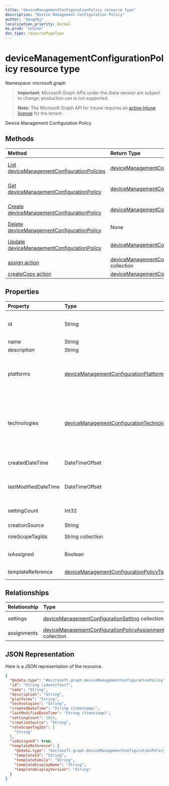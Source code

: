 ```yaml
---
title: "deviceManagementConfigurationPolicy resource type"
description: "Device Management Configuration Policy"
author: "dougeby"
localization_priority: Normal
ms.prod: "intune"
doc_type: resourcePageType
---
```


# deviceManagementConfigurationPolicy resource type

Namespace: microsoft.graph

> **Important:** Microsoft Graph APIs under the /beta version are subject to change; production use is not supported.

> **Note:** The Microsoft Graph API for Intune requires an [active Intune license](https://go.microsoft.com/fwlink/?linkid=839381) for the tenant.

Device Management Configuration Policy

## Methods
|Method|Return Type|Description|
|:---|:---|:---|
|[List deviceManagementConfigurationPolicies](../api/intune-deviceconfigv2-devicemanagementconfigurationpolicy-list.md)|[deviceManagementConfigurationPolicy](../resources/intune-deviceconfigv2-devicemanagementconfigurationpolicy.md) collection|List properties and relationships of the [deviceManagementConfigurationPolicy](../resources/intune-deviceconfigv2-devicemanagementconfigurationpolicy.md) objects.|
|[Get deviceManagementConfigurationPolicy](../api/intune-deviceconfigv2-devicemanagementconfigurationpolicy-get.md)|[deviceManagementConfigurationPolicy](../resources/intune-deviceconfigv2-devicemanagementconfigurationpolicy.md)|Read properties and relationships of the [deviceManagementConfigurationPolicy](../resources/intune-deviceconfigv2-devicemanagementconfigurationpolicy.md) object.|
|[Create deviceManagementConfigurationPolicy](../api/intune-deviceconfigv2-devicemanagementconfigurationpolicy-create.md)|[deviceManagementConfigurationPolicy](../resources/intune-deviceconfigv2-devicemanagementconfigurationpolicy.md)|Create a new [deviceManagementConfigurationPolicy](../resources/intune-deviceconfigv2-devicemanagementconfigurationpolicy.md) object.|
|[Delete deviceManagementConfigurationPolicy](../api/intune-deviceconfigv2-devicemanagementconfigurationpolicy-delete.md)|None|Deletes a [deviceManagementConfigurationPolicy](../resources/intune-deviceconfigv2-devicemanagementconfigurationpolicy.md).|
|[Update deviceManagementConfigurationPolicy](../api/intune-deviceconfigv2-devicemanagementconfigurationpolicy-update.md)|[deviceManagementConfigurationPolicy](../resources/intune-deviceconfigv2-devicemanagementconfigurationpolicy.md)|Update the properties of a [deviceManagementConfigurationPolicy](../resources/intune-deviceconfigv2-devicemanagementconfigurationpolicy.md) object.|
|[assign action](../api/intune-deviceconfigv2-devicemanagementconfigurationpolicy-assign.md)|[deviceManagementConfigurationPolicyAssignment](../resources/intune-deviceconfigv2-devicemanagementconfigurationpolicyassignment.md) collection|Not yet documented|
|[createCopy action](../api/intune-deviceconfigv2-devicemanagementconfigurationpolicy-createcopy.md)|[deviceManagementConfigurationPolicy](../resources/intune-deviceconfigv2-devicemanagementconfigurationpolicy.md)|Not yet documented|

## Properties
|Property|Type|Description|
|:---|:---|:---|
|id|String|Key of the policy document. Automatically generated.|
|name|String|Policy name|
|description|String|Policy description|
|platforms|[deviceManagementConfigurationPlatforms](../resources/intune-deviceconfigv2-devicemanagementconfigurationplatforms.md)|Platforms for this policy. Possible values are: `none`, `android`, `iOS`, `macOS`, `windows10X`, `windows10`.|
|technologies|[deviceManagementConfigurationTechnologies](../resources/intune-deviceconfigv2-devicemanagementconfigurationtechnologies.md)|Technologies for this policy. Possible values are: `none`, `mdm`, `windows10XManagement`, `configManager`, `microsoftSense`, `exchangeOnline`, `linuxMdm`, `unknownFutureValue`.|
|createdDateTime|DateTimeOffset|Policy creation date and time. This property is read-only.|
|lastModifiedDateTime|DateTimeOffset|Policy last modification date and time. This property is read-only.|
|settingCount|Int32|Number of settings. This property is read-only.|
|creationSource|String|Policy creation source|
|roleScopeTagIds|String collection|List of Scope Tags for this Entity instance.|
|isAssigned|Boolean|Policy assignment status. This property is read-only.|
|templateReference|[deviceManagementConfigurationPolicyTemplateReference](../resources/intune-deviceconfigv2-devicemanagementconfigurationpolicytemplatereference.md)|Template reference information|

## Relationships
|Relationship|Type|Description|
|:---|:---|:---|
|settings|[deviceManagementConfigurationSetting](../resources/intune-deviceconfigv2-devicemanagementconfigurationsetting.md) collection|Policy settings|
|assignments|[deviceManagementConfigurationPolicyAssignment](../resources/intune-deviceconfigv2-devicemanagementconfigurationpolicyassignment.md) collection|Policy assignments|

## JSON Representation
Here is a JSON representation of the resource.
<!-- {
  "blockType": "resource",
  "keyProperty": "id",
  "@odata.type": "microsoft.graph.deviceManagementConfigurationPolicy"
}
-->
``` json
{
  "@odata.type": "#microsoft.graph.deviceManagementConfigurationPolicy",
  "id": "String (identifier)",
  "name": "String",
  "description": "String",
  "platforms": "String",
  "technologies": "String",
  "createdDateTime": "String (timestamp)",
  "lastModifiedDateTime": "String (timestamp)",
  "settingCount": 1024,
  "creationSource": "String",
  "roleScopeTagIds": [
    "String"
  ],
  "isAssigned": true,
  "templateReference": {
    "@odata.type": "microsoft.graph.deviceManagementConfigurationPolicyTemplateReference",
    "templateId": "String",
    "templateFamily": "String",
    "templateDisplayName": "String",
    "templateDisplayVersion": "String"
  }
}
```



